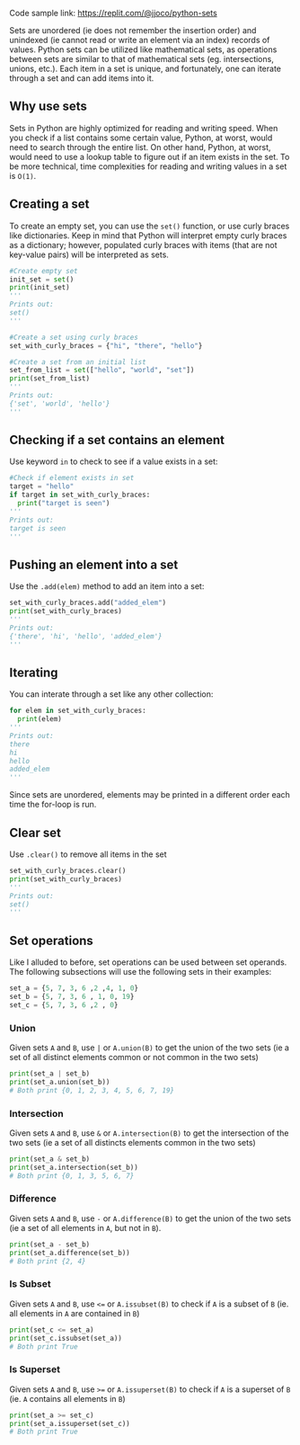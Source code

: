Code sample link: <https://replit.com/@jjoco/python-sets>

Sets are unordered (ie does not remember the insertion order) and unindexed (ie cannot read or write an element via an index) records of values. Python sets can be utilized like mathematical sets, as operations between sets are similar to that of mathematical sets (eg. intersections, unions, etc.). Each item in a set is unique, and fortunately, one can iterate through a set and can add items into it.
## Why use sets
Sets in Python are highly optimized for reading and writing speed. When you check if a list contains some certain value, Python, at worst, would need to search through the entire list. On other hand, Python, at worst, would need to use a lookup table to figure out if an item exists in the set. To be more technical, time complexities for reading and writing values in a set is `O(1)`.

## Creating a set
To create an empty set, you can use the `set()` function, or use curly braces like dictionaries. Keep in mind that Python will interpret empty curly braces as a dictionary; however, populated curly braces with items (that are not key-value pairs) will be interpreted as sets.
```python
#Create empty set
init_set = set()
print(init_set)
'''
Prints out:
set()
'''

#Create a set using curly braces
set_with_curly_braces = {"hi", "there", "hello"}

#Create a set from an initial list
set_from_list = set(["hello", "world", "set"])
print(set_from_list)
'''
Prints out:
{'set', 'world', 'hello'}
'''
```
## Checking if a set contains an element
Use keyword `in` to check to see if a value exists in a set:
```python
#Check if element exists in set
target = "hello"
if target in set_with_curly_braces:
  print("target is seen")
'''
Prints out:
target is seen
'''
```
## Pushing an element into a set
Use the `.add(elem)` method to add an item into a set:
```python
set_with_curly_braces.add("added_elem")
print(set_with_curly_braces)
'''
Prints out:
{'there', 'hi', 'hello', 'added_elem'}
'''
```

## Iterating
You can interate through a set like any other collection:
```python
for elem in set_with_curly_braces:
  print(elem)
'''
Prints out:
there
hi
hello
added_elem
'''
```
Since sets are unordered, elements may be printed in a different order each time the for-loop is run.
## Clear set
Use `.clear()` to remove all items in the set
```python
set_with_curly_braces.clear()
print(set_with_curly_braces)
'''
Prints out:
set()
'''
```

## Set operations
Like I alluded to before, set operations can be used between set operands. The following subsections will use the following sets in their examples:
```python
set_a = {5, 7, 3, 6 ,2 ,4, 1, 0}
set_b = {5, 7, 3, 6 , 1, 0, 19}
set_c = {5, 7, 3, 6 ,2 , 0}
```

### Union
Given sets `A` and `B`, use `|` or `A.union(B)` to get the union of the two sets (ie a set of all distinct elements common or not common in the two sets) 
```python
print(set_a | set_b)
print(set_a.union(set_b))
# Both print {0, 1, 2, 3, 4, 5, 6, 7, 19}
```

### Intersection
Given sets `A` and `B`,  use `&` or `A.intersection(B)` to get the intersection of the two sets (ie a set of all distincts elements common in the two sets) 
```python
print(set_a & set_b)
print(set_a.intersection(set_b))
# Both print {0, 1, 3, 5, 6, 7}
```
### Difference
Given sets `A` and `B`, use `-` or `A.difference(B)` to get the union of the two sets (ie a set of all elements in `A`, but not in `B`). 
```python
print(set_a - set_b)
print(set_a.difference(set_b))
# Both print {2, 4}
```
### Is Subset
Given sets `A` and `B`, use `<=` or `A.issubset(B)` to check if `A` is a subset of `B` (ie. all elements in `A` are contained in `B`)
```python
print(set_c <= set_a)
print(set_c.issubset(set_a))
# Both print True
```
### Is Superset
Given sets `A` and `B`, use `>=` or `A.issuperset(B)` to check if `A` is a superset of `B` (ie. `A` contains all elements in `B`)
```python
print(set_a >= set_c)
print(set_a.issuperset(set_c))
# Both print True
```